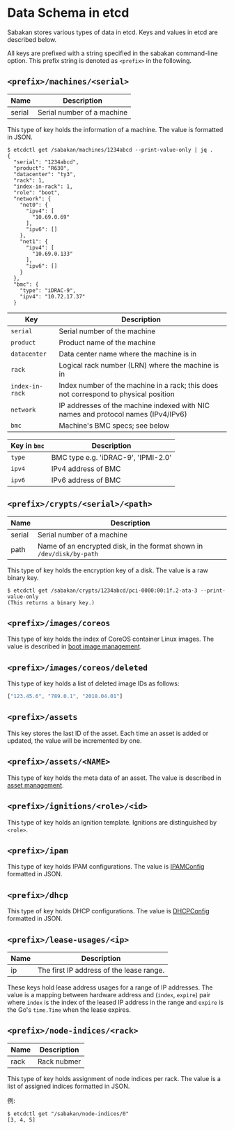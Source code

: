 Data Schema in etcd
===================

Sabakan stores various types of data in etcd.
Keys and values in etcd are described below.

All keys are prefixed with a string specified in the sabakan command-line option.
This prefix string is denoted as `<prefix>` in the following.

`<prefix>/machines/<serial>`
----------------------------

Name   | Description
----   | -----------
serial | Serial number of a machine

This type of key holds the information of a machine.
The value is formatted in JSON.

```console
$ etcdctl get /sabakan/machines/1234abcd --print-value-only | jq .
{
  "serial": "1234abcd",
  "product": "R630",
  "datacenter": "ty3",
  "rack": 1,
  "index-in-rack": 1,
  "role": "boot",
  "network": {
    "net0": {
      "ipv4": [
        "10.69.0.69"
      ],
      "ipv6": []
    },
    "net1": {
      "ipv4": [
        "10.69.0.133"
      ],
      "ipv6": []
    }
  },
  "bmc": {
    "type": "iDRAC-9",
    "ipv4": "10.72.17.37"
  }
```

Key              | Description
---              | -----------
`serial`         | Serial number of the machine
`product`        | Product name of the machine
`datacenter`     | Data center name where the machine is in
`rack`           | Logical rack number (LRN) where the machine is in
`index-in-rack`  | Index number of the machine in a rack; this does not correspond to physical position
`network`        | IP addresses of the machine indexed with NIC names and protocol names (IPv4/IPv6)
`bmc`            | Machine's BMC specs; see below

Key in `bmc`    | Description
------------    | -----------
`type`          | BMC type e.g. 'iDRAC-9', 'IPMI-2.0'
`ipv4`          | IPv4 address of BMC
`ipv6`          | IPv6 address of BMC

`<prefix>/crypts/<serial>/<path>`
---------------------------------

Name   | Description
----   | -----------
serial | Serial number of a machine
path   | Name of an encrypted disk, in the format shown in `/dev/disk/by-path`

This type of key holds the encryption key of a disk.
The value is a raw binary key.

```console
$ etcdctl get /sabakan/crypts/1234abcd/pci-0000:00:1f.2-ata-3 --print-value-only
(This returns a binary key.)
```

`<prefix>/images/coreos`
------------------------

This type of key holds the index of CoreOS container Linux images.
The value is described in [boot image management](image_management.md).

`<prefix>/images/coreos/deleted`
--------------------------------

This type of key holds a list of deleted image IDs as follows:

```javascript
["123.45.6", "789.0.1", "2018.04.01"]
```

`<prefix>/assets`
-----------------

This key stores the last ID of the asset.  Each time an asset is added
or updated, the value will be incremented by one.

`<prefix>/assets/<NAME>`
------------------------

This type of key holds the meta data of an asset.
The value is described in [asset management](assets.md).

`<prefix>/ignitions/<role>/<id>`
-------------------------

This type of key holds an ignition template. Ignitions are distinguished by `<role>`.

`<prefix>/ipam`
---------------

This type of key holds IPAM configurations.
The value is [IPAMConfig](ipam.md#ipamconfig) formatted in JSON.

`<prefix>/dhcp`
---------------

This type of key holds DHCP configurations.
The value is [DHCPConfig](dhcp.md#dhcpconfig) formatted in JSON.

`<prefix>/lease-usages/<ip>`
------------------------------

Name | Description
---- | -----------
ip   | The first IP address of the lease range.

These keys hold lease address usages for a range of IP addresses.
The value is a mapping between hardware address and (`index`, `expire`)
pair where `index` is the index of the leased IP address in the range
and `expire` is the Go's `time.Time` when the lease expires.

`<prefix>/node-indices/<rack>`
------------------------------

Name | Description
---- | -----------
rack | Rack nubmer

This type of key holds assignment of node indices per rack.
The value is a list of assigned indices formatted in JSON.

例:
```
$ etcdctl get "/sabakan/node-indices/0"
[3, 4, 5]
```
